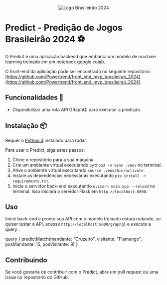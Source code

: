 <p align="center">
  <img src="/assets/images/brasileiro-serie-a.png" alt="Logo Brasileirão 2024">
</p>

# Predict - Predição de Jogos Brasileirão 2024 ⚽

O Predict é uma aplicação backend que embarca um modelo de machine learning treinado em um notebook google colab.

O front-end da aplicação pode ser encontrado no seguinte repositório: [https://github.com/Powertrend/front_end_mvp_brasileirao_2024](https://github.com/Powertrend/front_end_mvp_brasileirao_2024)

## Funcionalidades 🤖

-   Disponibilizar uma rota API GRaphQl para executar a predição.



## Instalação 📦

Requer o [Python 3](https://www.python.org/downloads/) instalado para rodar.

Para usar o Predict, siga estes passos:

1. Clone o repositório para a sua máquina.
2. Crie um ambiente virtual executando `python3 -m venv .venv` no terminal.
3. Ative o ambiente virtual executando `source .venv/bin/activate`.
4. Instale as dependências necessárias executando `pip install -r requirements.txt`.
5. Inicie o servidor back-end executando `uvicorn main:app --reload` no terminal. Isso iniciará o servidor Flask em `http://localhost:8000`.

## Uso

Inicie back-end e pronto sua API com o modelo treinado estará rodando, se quiser testar a API, acesse `http://localhost:8000/graphql` e execute a query : 

query {
    predictMatch(mandante: "Cruzeiro", visitante: "Flamengo", posMandante: 15, posVisitante: 8)
}

## Contribuindo

Se você gostaria de contribuir com o Predict, abra um pull request ou uma issue no repositório do GitHub.